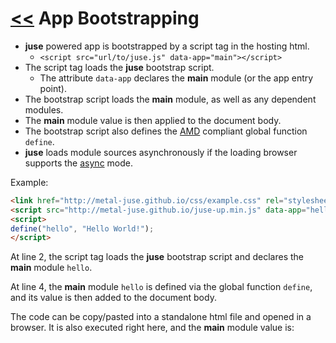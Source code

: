 # [<<](..) App Bootstrapping

* **juse** powered app is bootstrapped by a script tag in the hosting html.
    * `<script src="url/to/juse.js" data-app="main"></script>`
* The script tag loads the **juse** bootstrap script.
    * The attribute `data-app` declares the **main** module (or the app entry point).
* The bootstrap script loads the **main** module, as well as any dependent modules.
* The **main** module value is then applied to the document body.
* The bootstrap script also defines the [AMD][] compliant global function `define`.
* **juse** loads module sources asynchronously if the loading browser supports the [async][] mode.

Example:

```html
<link href="http://metal-juse.github.io/css/example.css" rel="stylesheet"/>
<script src="http://metal-juse.github.io/juse-up.min.js" data-app="hello"></script>
<script>
define("hello", "Hello World!");
</script>
```

At line 2, the script tag loads the **juse** bootstrap script and declares the **main** module `hello`.

At line 4, the **main** module `hello` is defined via the global function `define`, and its value is then added to the document body.

The code can be copy/pasted into a standalone html file and opened in a browser.
It is also executed right here, and the **main** module value is:

<section>
<link href="http://metal-juse.github.io/css/example.css" rel="stylesheet"/>
<script src="http://metal-juse.github.io/juse-up.min.js" data-app="hello"></script>
<script>
define("hello", "Hello World!");
</script>
</section>

[AMD]:		https://github.com/amdjs/amdjs-api/wiki/AMD (Asynchronous Module Definition)
[async]:	https://www.w3schools.com/tags/att_script_async.asp
